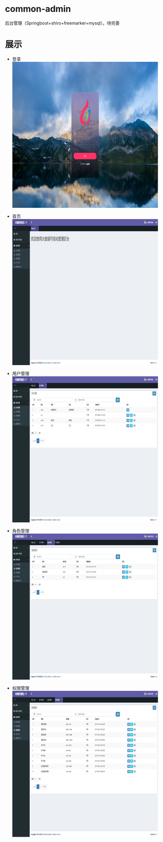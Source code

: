 # common-admin
后台管理（Springboot+shiro+freemarker+mysql）。待完善

# 展示
* 登录
<img height="480" src="https://github.com/NewBeeECC/common-admin/blob/master/art/login.png"/><br/>

* 首页
<img height="480" src="https://github.com/NewBeeECC/common-admin/blob/master/art/index.png"/><br/>
* 用户管理
<img height="480" src="https://github.com/NewBeeECC/common-admin/blob/master/art/user.png"/><br/>
* 角色管理
<img height="480" src="https://github.com/NewBeeECC/common-admin/blob/master/art/role.png"/><br/>
* 权限管理
<img height="480" src="https://github.com/NewBeeECC/common-admin/blob/master/art/permission.png"/><br/>
